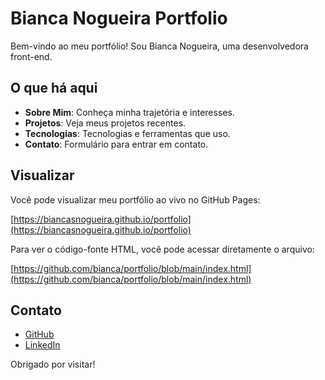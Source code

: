 # Bianca Nogueira Portfolio

Bem-vindo ao meu portfólio! Sou Bianca Nogueira, uma desenvolvedora front-end.

## O que há aqui

- **Sobre Mim**: Conheça minha trajetória e interesses.
- **Projetos**: Veja meus projetos recentes.
- **Tecnologias**: Tecnologias e ferramentas que uso.
- **Contato**: Formulário para entrar em contato.

## Visualizar

Você pode visualizar meu portfólio ao vivo no GitHub Pages:

[https://biancasnogueira.github.io/portfolio](https://biancasnogueira.github.io/portfolio)

Para ver o código-fonte HTML, você pode acessar diretamente o arquivo:

[https://github.com/bianca/portfolio/blob/main/index.html](https://github.com/bianca/portfolio/blob/main/index.html)

## Contato

- [GitHub](https://github.com/bianca)
- [LinkedIn](https://linkedin.com/in/bianca)

Obrigado por visitar!
